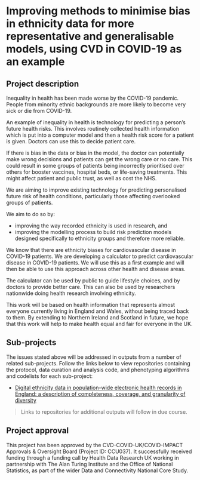 # Improving methods to minimise bias in ethnicity data for more representative and generalisable models, using CVD in COVID-19 as an example

## Project description

Inequality in health has been made worse by the COVID-19 pandemic. People from minority ethnic backgrounds are more likely to become very sick or die from COVID-19.

An example of inequality in health is technology for predicting a person’s future health risks. This involves routinely collected health information which is put into a computer model and then a health risk score for a patient is given. Doctors can use this to decide patient care.

If there is bias in the data or bias in the model, the doctor can potentially make wrong decisions and patients can get the wrong care or no care. This could result in some groups of patients being incorrectly prioritised over others for booster vaccines, hospital beds, or life-saving treatments. This might affect patient and public trust, as well as cost the NHS.

We are aiming to improve existing technology for predicting personalised future risk of health conditions, particularly those affecting overlooked groups of patients.

We aim to do so by:

* improving the way recorded ethnicity is used in research, and
* improving the modelling process to build risk prediction models designed specifically to ethnicity groups and therefore more reliable.

We know that there are ethnicity biases for cardiovascular disease in COVID-19 patients. We are developing a calculator to predict cardiovascular disease in COVID-19 patients. We will use this as a first example and will then be able to use this approach across other health and disease areas.

The calculator can be used by public to guide lifestyle choices, and by doctors to provide better care. This can also be used by researchers nationwide doing health research involving ethnicity.

This work will be based on health information that represents almost everyone currently living in England and Wales, without being traced back to them. By extending to Northern Ireland and Scotland in future, we hope that this work will help to make health equal and fair for everyone in the UK.

## Sub-projects

The issues stated above will be addressed in outputs from a number of related sub-projects.  Follow the links below to view repositories containing the protocol, data curation and analysis code, and phenotyping algorithms and codelists for each sub-project:

* [Digital ethnicity data in population-wide electronic health records in England: a description of completeness, coverage, and granularity of diversity](https://github.com/BHFDSC/CCU037_01)

> Links to repositories for additional outputs will follow in due course.

## Project approval

This project has been approved by the CVD-COVID-UK/COVID-IMPACT Approvals & Oversight Board (Project ID: CCU037). It successfully received funding through a funding call by Health Data Research UK working in partnership with The Alan Turing Institute and the Office of National Statistics, as part of the wider Data and Connectivity National Core Study.
